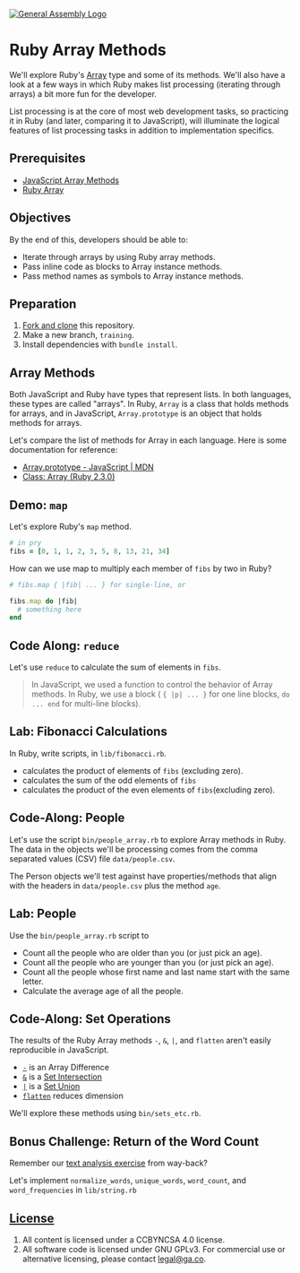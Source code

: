 [![General Assembly Logo](https://camo.githubusercontent.com/1a91b05b8f4d44b5bbfb83abac2b0996d8e26c92/687474703a2f2f692e696d6775722e636f6d2f6b6538555354712e706e67)](https://generalassemb.ly/education/web-development-immersive)

# Ruby Array Methods

We'll explore Ruby's [Array](http://ruby-doc.org/core-2.3.0/Array.html) type
and some of its methods. We'll also have a look at a few ways in which Ruby
makes list processing (iterating through arrays) a bit more fun for the
developer.

List processing is at the core of most web development tasks, so practicing it
in Ruby (and later, comparing it to JavaScript), will illuminate the logical
features of list processing tasks in addition to implementation specifics.

## Prerequisites

-   [JavaScript Array Methods](https://git.generalassemb.ly/ga-wdi-boston/js-array-iteration-methods)
-   [Ruby Array](https://git.generalassemb.ly/ga-wdi-boston/ruby-array)

## Objectives

By the end of this, developers should be able to:

-   Iterate through arrays by using Ruby array methods.
-   Pass inline code as blocks to Array instance methods.
-   Pass method names as symbols to Array instance methods.

## Preparation

1.  [Fork and clone](https://git.generalassemb.ly/ga-wdi-boston/meta/wiki/ForkAndClone)
    this repository.
1.  Make a new branch, `training`.
1.  Install dependencies with `bundle install`.

## Array Methods

Both JavaScript and Ruby have types that represent lists. In both languages,
these types are called "arrays". In Ruby, `Array` is a class that holds methods
for arrays, and in JavaScript, `Array.prototype` is an object that holds
  methods for arrays.

Let's compare the list of methods for Array in each language. Here is some
documentation for reference:

-   [Array.prototype - JavaScript | MDN](https://developer.mozilla.org/en-US/docs/Web/JavaScript/Reference/Global_Objects/Array/prototype)
-   [Class: Array (Ruby 2.3.0)](http://ruby-doc.org/core-2.3.0/Array.html)

## Demo: `map`

Let's explore Ruby's `map` method.

```ruby
# in pry
fibs = [0, 1, 1, 2, 3, 5, 8, 13, 21, 34]
```

How can we use map to multiply each member of `fibs` by two in Ruby?

```ruby
# fibs.map { |fib| ... } for single-line, or

fibs.map do |fib|
  # something here
end
```

## Code Along: `reduce`

Let's use `reduce` to calculate the sum of elements in `fibs`.

> In JavaScript, we used a function to control the behavior of Array methods.
> In Ruby, we use a block ( `{ |p| ... }` for one line blocks, `do ... end` for
> multi-line blocks).

## Lab: Fibonacci Calculations

In Ruby, write
 scripts, in `lib/fibonacci.rb`.

-   calculates the product of elements of `fibs` (excluding zero).
-   calculates the sum of the odd elements of `fibs`
-   calculates the product of the even elements of `fibs`(excluding zero).

## Code-Along: People

Let's use the script `bin/people_array.rb` to explore Array methods in Ruby.
The data in the objects we'll be processing comes from the comma separated
values (CSV) file `data/people.csv`.

The Person objects we'll test against have properties/methods that align with
the headers in `data/people.csv` plus the method `age`.

## Lab: People

Use the `bin/people_array.rb` script to

-   Count all the people who are older than you (or just pick an age).
-   Count all the people who are younger than you (or just pick an age).
-   Count all the people whose first name and last name start with the same
    letter.
-   Calculate the average age of all the people.

## Code-Along: Set Operations

The results of the Ruby Array methods `-`, `&`, `|`, and `flatten` aren't
easily reproducible in JavaScript.

-   [`-`](http://ruby-doc.org/core-2.3.0/Array.html#method-i-2D) is an Array
    Difference
-   [`&`](http://ruby-doc.org/core-2.3.0/Array.html#method-i-26) is a [Set Intersection](https://goo.gl/XmIIcX)
-   [`|`](http://ruby-doc.org/core-2.3.0/Array.html#method-i-7C) is a [Set Union](https://goo.gl/ePuzW2)
-   [`flatten`](http://ruby-doc.org/core-2.3.0/Array.html#method-i-flatten)
    reduces dimension

We'll explore these methods using `bin/sets_etc.rb`.

## Bonus Challenge: Return of the Word Count

Remember our [text analysis
exercise](https://git.generalassemb.ly/ga-wdi-boston/js-reference-types#code-along-analyze-text)
from way-back?

Let's implement `normalize_words`, `unique_words`, `word_count`, and
`word_frequencies` in `lib/string.rb`

## [License](LICENSE)

1.  All content is licensed under a CC­BY­NC­SA 4.0 license.
1.  All software code is licensed under GNU GPLv3. For commercial use or
    alternative licensing, please contact legal@ga.co.
